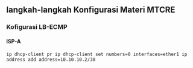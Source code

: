 ## langkah-langkah Konfigurasi Materi MTCRE

### Kofigurasi LB-ECMP
#### ISP-A
`
ip dhcp-client pr
ip dhcp-client set numbers=0 interfaces=ether1
ip address add address=10.10.10.2/30
`